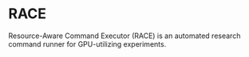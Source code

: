 # RACE
Resource-Aware Command Executor (RACE) is an automated research command runner for GPU-utilizing experiments. 

